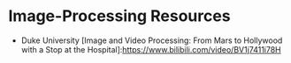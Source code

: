 # Image-Processing Resources

- Duke University [Image and Video Processing: From Mars to Hollywood with a Stop at the Hospital]:https://www.bilibili.com/video/BV1j7411i78H
